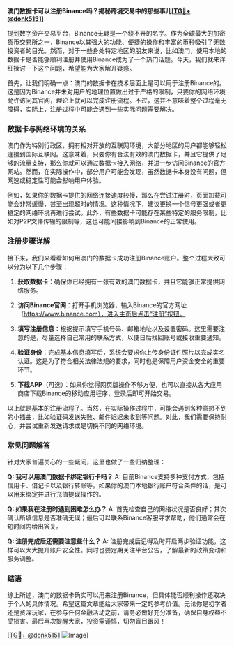**澳门数据卡可以注册Binance吗？揭秘跨境交易中的那些事儿[[TG💪+ @donk5151](https://t.me/s/donk5151)]**

提到数字资产交易平台，Binance无疑是一个绕不开的名字。作为全球最大的加密货币交易所之一，Binance以其强大的功能、便捷的操作和丰富的币种吸引了无数投资者的目光。然而，对于一些身处特定地区的朋友来说，比如澳门，使用本地的数据卡是否能够顺利注册并使用Binance成为了一个热门话题。今天，我们就来详细探讨一下这个问题，希望能为大家解开疑惑。

首先，让我们明确一点：澳门的数据卡在技术层面上是可以用于注册Binance的。这是因为Binance并未对用户的地理位置做出过于严格的限制，只要你的网络环境允许访问其官网，理论上就可以完成注册流程。不过，这并不意味着整个过程毫无障碍，实际上，注册过程中可能会遇到一些实际问题需要解决。

### 数据卡与网络环境的关系

澳门作为特别行政区，拥有相对开放的互联网环境，大部分地区的用户都能够轻松连接到国际互联网。这意味着，只要你有合法有效的澳门数据卡，并且它提供了足够的流量支持，那么你就可以通过数据卡接入网络，并进一步访问Binance的官方网站。然而，在实际操作中，部分用户可能会发现，虽然数据卡本身没有问题，但网速或稳定性可能会影响用户体验。

例如，如果你的数据卡提供的网络连接速度较慢，那么在尝试注册时，页面加载可能会非常缓慢，甚至出现超时的情况。这种情况下，建议更换一个信号更强或者更稳定的网络环境再进行尝试。此外，有些数据卡可能存在某些特定的服务限制，比如对P2P文件传输的限制等，这也可能间接影响到Binance的正常使用。

### 注册步骤详解

接下来，我们来看看如何用澳门的数据卡成功注册Binance账户。整个过程大致可以分为以下几个步骤：

1. **获取数据卡**：确保你已经拥有一张有效的澳门数据卡，并且它能够正常提供网络服务。
   
2. **访问Binance官网**：打开手机浏览器，输入Binance的官方网址（https://www.binance.com），进入主页后点击“注册”按钮。

3. **填写注册信息**：根据提示填写手机号码、邮箱地址以及设置密码。这里需要注意的是，尽量选择自己常用的联系方式，以便日后找回账号或接收重要通知。

4. **验证身份**：完成基本信息填写后，系统会要求你上传身份证件照片以完成实名认证。这是为了符合相关法律法规的要求，同时也是保障用户资金安全的重要环节。

5. **下载APP**（可选）：如果你觉得网页版操作不够方便，也可以直接从各大应用商店下载Binance的移动应用程序，登录后即可开始交易。

以上就是基本的注册流程了。当然，在实际操作过程中，可能会遇到各种意想不到的小插曲，比如验证码发送失败、邮件迟迟未收到等问题。对此，我们需要保持耐心，并尝试重新发送请求或是切换不同的网络环境。

### 常见问题解答

针对大家普遍关心的一些疑问，这里也做了一些归纳整理：

**Q: 我可以用澳门数据卡绑定银行卡吗？**
A: 目前Binance支持多种支付方式，包括信用卡、借记卡以及银行转账等。如果你的澳门本地银行账户符合条件的话，是可以用来绑定并进行充值提现操作的。

**Q: 如果我在注册时遇到困难怎么办？**
A: 首先检查自己的网络状况是否良好；其次确认所填信息是否准确无误；最后可以联系Binance客服寻求帮助，他们通常会在短时间内给出答复。

**Q: 注册完成后还需要注意些什么？**
A: 注册完成后记得及时开启两步验证功能，这样可以大大提升账户安全性。同时也要定期关注平台公告，了解最新的政策变动和服务调整。

### 结语

综上所述，澳门的数据卡确实可以用来注册Binance，但具体能否顺利操作还取决于个人的具体情况。希望这篇文章能给大家带来一定的参考价值。无论你是初学者还是资深玩家，在参与任何金融活动之前，请务必做好充分准备，确保自身权益不受损害。最后再次提醒大家，投资需谨慎，切勿盲目跟风！

[[TG💪+ @donk5151](https://t.me/s/donk5151) ![Image](https://i.postimg.cc/rwNCRYN7/Snipaste-2025-04-30-17-27-05.png)]